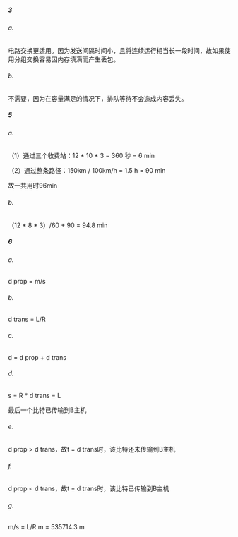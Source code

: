 ##### 3

###### a.

电路交换更适用。因为发送间隔时间小，且将连续运行相当长一段时间，故如果使用分组交换容易因内存填满而产生丢包。

###### b. 

不需要，因为在容量满足的情况下，排队等待不会造成内容丢失。

##### 5

###### a. 

（1）通过三个收费站：12 * 10 * 3 = 360 秒 = 6 min

（2）通过整条路径：150km / 100km/h = 1.5 h  = 90 min

故一共用时96min

###### b.

（12 * 8 * 3）/60 + 90 = 94.8 min

##### 6

###### a.

d prop = m/s

###### b.

d trans = L/R

###### c.

d = d prop + d trans

###### d.

s = R * d trans = L 

最后一个比特已传输到B主机

###### e.

d prop > d trans，故t = d trans时，该比特还未传输到B主机

###### f.

d prop < d trans，故t = d trans时，该比特已传输到B主机

###### g.

m/s = L/R    m = 535714.3 m 

